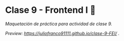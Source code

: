 
# Clase 9 - Frontend I 🚀

_Maquetación de práctica para actividad de clase 9._

_Preview: https://juliofranco91111.github.io/clase-9-FEI/ ._
